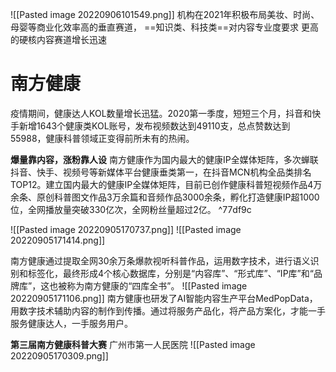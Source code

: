 
![[Pasted image 20220906101549.png]]
机构在2021年积极布局美妆、时尚、 母婴等商业化效率高的垂直赛道， ==知识类、科技类==对内容专业度要求 更高的硬核内容赛道增长迅速

# 南方健康

疫情期间，健康达人KOL数量增长迅猛。2020第一季度，短短三个月，抖音和快手新增1643个健康类KOL账号，发布视频数达到49110支，总点赞数达到55988，健康科普领域正变得前所未有的热闹。

**爆量靠内容，涨粉靠人设**
南方健康作为国内最大的健康IP全媒体矩阵，多次蝉联抖音、快手、视频号等新媒体平台健康垂类第一，在抖音MCN机构全品类排名TOP12。建立国内最大的健康IP全媒体矩阵，目前已创作健康科普短视频作品4万余条、原创科普图文作品3万余篇和音频作品3000余条，孵化打造健康IP超1000位，全网播放量突破330亿次，全网粉丝量超过2亿。 ^77df9c

![[Pasted image 20220905170737.png]]
![[Pasted image 20220905171414.png]]

南方健康通过提取全网30余万条爆款视听科普作品，运用数字技术，进行语义识别和标签化，最终形成4个核心数据库，分别是“内容库”、“形式库”、“IP库”和“品牌库”，这也被称为南方健康的“四库全书”。
![[Pasted image 20220905171106.png]]
南方健康也研发了AI智能内容生产平台MedPopData，用数字技术辅助内容的制作到传播。通过将服务产品化，将产品方案化，才能一手服务健康达人，一手服务用户。

**第三届南方健康科普大赛**
广州市第一人民医院
![[Pasted image 20220905170309.png]]

# 